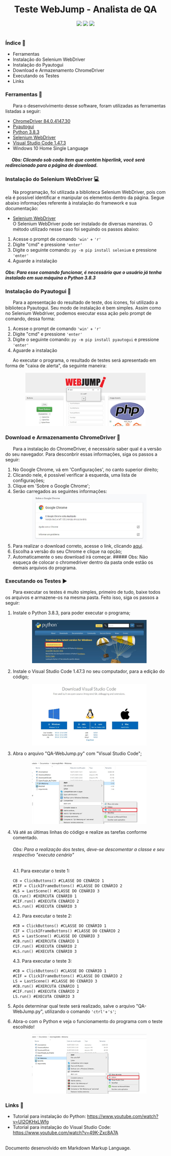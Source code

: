 <h1>
    <div align='center'>Teste WebJump - Analista de QA</div>
</h1>
<div align='center'>
    <img src="http://img.shields.io/static/v1?label=python%20&message=3.8.3&color=yellow&logo=python"/>
    <img src="http://img.shields.io/static/v1?label=VS Code%20&message=1.47.3&color=blue&logo=visual-studio-code"/>
    <img src="http://img.shields.io/static/v1?label=status%20&message=concluded&color=-green"/>
</div>
</br>

### Índice :scroll: 
- Ferramentas
- Instalação do Selenium WebDriver
- Instalação do Pyautogui
- Download e Armazenamento ChromeDriver
- Executando os Testes
- Links

### Ferramentas :wrench:

&nbsp;&nbsp;&nbsp;&nbsp;&nbsp;&nbsp;Para o desenvolvimento desse software, foram utilizadas as ferramentas listadas a seguir:



- [ChromeDriver 84.0.4147.30](https://sites.google.com/a/chromium.org/chromedriver/downloads)
- [Pyautogui](https://pyautogui.readthedocs.io/en/latest/)
- [Python 3.8.3](https://www.python.org/downloads/)
- [Selenium WebDriver](https://selenium-python.readthedocs.io/installation.html#)
- [Visual Studio Code 1.47.3](https://code.visualstudio.com/download)
- Windows 10 Home Single Language

##### &nbsp;&nbsp;&nbsp;&nbsp;&nbsp;&nbsp;Obs: Clicando sob cada item que contém hiperlink, você será redirecionado para a página de download.

### Instalação do Selenium WebDriver :computer:
&nbsp;&nbsp;&nbsp;&nbsp;&nbsp;&nbsp;Na programação, foi utilizada a biblioteca Selenium WebDriver, pois com ela é possível identificar e manipular os elementos dentro da página. Segue abaixo informações referente à instalação do framework e sua documentação:
- [Selenium WebDriver](https://selenium-python.readthedocs.io/)</br>
O Selenium WebDriver pode ser instalado de diversas maneiras. O método utilizado nesse caso foi seguindo os passos abaixo:
1. Acesse o prompt de comando `'win'` + `'r'`
2. Digite "cmd" e pressione `'enter'`
3. Digite o seguinte comando: `py -m pip install selenium` e pressione `'enter'`
4. Aguarde a instalação

##### Obs: Para esse comando funcionar, é necessário que o usuário já tenha instalado em sua máquina o Python 3.8.3

### Instalação do Pyautogui :rocket:
&nbsp;&nbsp;&nbsp;&nbsp;&nbsp;&nbsp;Para a apresentação do resultado de teste, dos ícones, foi utilizado a biblioteca Pyautogui. Seu modo de instalação é bem simples. Assim como no Selenium Webdriver, podemos executar essa ação pelo prompt de comando, dessa forma:
1. Acesse o prompt de comando `'win'` + `'r'`
2. Digite "cmd" e pressione `'enter'`
3. Digite o seguinte comando: `py -m pip install pyautogui` e pressione `'enter'`
4. Aguarde a instalação

&nbsp;&nbsp;&nbsp;&nbsp;&nbsp;&nbsp;Ao executar o programa, o resultado de testes será apresentado em forma de "caixa de alerta", da seguinte maneira:
    <div align='center'>
        <img src='/Readme-Images/Alerta_Teste.jpg' width=75% height= 75%>
    </div>

### Download e Armazenamento ChromeDriver :file_folder:
&nbsp;&nbsp;&nbsp;&nbsp;&nbsp;&nbsp;Para a instalação do ChromeDriver, é necessário saber qual é a versão do seu navegador. Para desconbrir essas informações, siga os passos a seguir:
1. No Google Chrome, vá em 'Configurações', no canto superior direito;
2. Clicando nele, é possível verificar à esquerda, uma lista de configurações;
3. Clique em 'Sobre o Google Chrome';
4. Serão carregados as seguintes informações:
   <div align='center'>
    <img src='/Readme-Images/AboutChrome.JPG' width=75% height= 75%>
   <div>
5. Para realizar o download correto, acesse o link, clicando [aqui](https://sites.google.com/a/chromium.org/chromedriver/downloads).
6. Escolha a versão do seu Chrome e clique na opção;
7. Automaticamente o seu download irá começar.
       ##### Obs: Não esqueça de colocar o chromedriver dentro da pasta onde estão os demais arquivos do programa.

### Executando os Testes :arrow_forward:
&nbsp;&nbsp;&nbsp;&nbsp;&nbsp;&nbsp;Para executar os testes é muito simples, primeiro de tudo, baixe todos os arquivos e armazene-os na mesma pasta. Feito isso, siga os passos a seguir:

1. Instale o Python 3.8.3, para poder executar o programa;
   <div align='center'>
    <img src='/Readme-Images/DownloadPython.JPG' width=75% height= 75%>
   </div>
2. Instale o Visual Studio Code 1.47.3 no seu computador, para a edição do código;
   <div align='center'>
    <img src='/Readme-Images/DownloadVSCode.JPG' width=75% height= 75%>
   </div>
3. Abra o arquivo "QA-WebJump.py" com "Visual Studio Code";
   <div align='center'>
    <img src='/Readme-Images/Etapa3.jpg' width=75% height= 75%>
   </div>
4. Vá até as últimas linhas do código e realize as tarefas conforme comentado.
   ###### Obs: Para a realização dos testes, deve-se descomentar a classe e seu respectivo "executa cenário"

    4.1. Para executar o teste 1: 
    ```(Python)
    CB = ClickButtons() #CLASSE DO CENÁRIO 1 
    #CIF = ClickIFrameButtons() #CLASSE DO CENÁRIO 2
    #LS = LastScene() #CLASSE DO CENÁRIO 3
    CB.run() #EXERCUTA CENÁRIO 1
    #CIF.run() #EXECUTA CENÁRIO 2
    #LS.run() #EXECUTA CENÁRIO 3
    ```

    4.2. Para executar o teste 2:
    ```(Python)
    #CB = ClickButtons() #CLASSE DO CENÁRIO 1 
    CIF = ClickIFrameButtons() #CLASSE DO CENÁRIO 2
    #LS = LastScene() #CLASSE DO CENÁRIO 3
    #CB.run() #EXERCUTA CENÁRIO 1
    CIF.run() #EXECUTA CENÁRIO 2
    #LS.run() #EXECUTA CENÁRIO 3
    ```

    4.3. Para executar o teste 3:
    ```(Python)
    #CB = ClickButtons() #CLASSE DO CENÁRIO 1 
    #CIF = ClickIFrameButtons() #CLASSE DO CENÁRIO 2
    LS = LastScene() #CLASSE DO CENÁRIO 3
    #CB.run() #EXERCUTA CENÁRIO 1
    #CIF.run() #EXECUTA CENÁRIO 2
    LS.run() #EXECUTA CENÁRIO 3
    ```


5. Após determinar qual teste será realizado, salve o arquivo "QA-WebJump.py", utilizando o comando `'ctrl'`+`'s'`;
6. Abra-o com o Python e veja o funcionamento do programa com o teste escolhido! 

   <div align='center'>
    <img src='/Readme-Images/Etapa6.jpg' width=75% height= 75%>
   </div>

### Links :link:

- Tutorial para instalação do Python: https://www.youtube.com/watch?v=UI2OKHxLWfg
- Tutorial para instalação do Visual Studio Code: https://www.youtube.com/watch?v=49K-Zxc8A7A
</br>
Documento desenvolvido em Markdown Markup Language.

